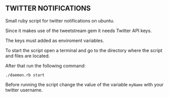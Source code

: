## TWITTER NOTIFICATIONS

Small ruby script for twitter notifications on ubuntu.

Since it makes use of the tweetstream gem it needs Twitter API keys.

The keys must added as enviroment variables.

To start the script open a terminal and go to the directory where the script and files are located.

After that  run the following command:

```./daemon.rb start```

Before running the script change the value of the variable ```myName``` with your twitter username.